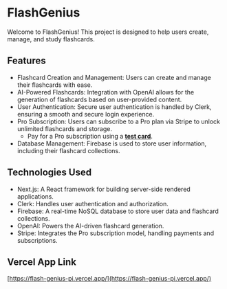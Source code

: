 # FlashGenius

Welcome to FlashGenius! This project is designed to help users create, manage, and study flashcards.

## Features

- Flashcard Creation and Management: Users can create and manage their flashcards with ease.
- AI-Powered Flashcards: Integration with OpenAI allows for the generation of flashcards based on user-provided content.
- User Authentication: Secure user authentication is handled by Clerk, ensuring a smooth and secure login experience.
- Pro Subscription: Users can subscribe to a Pro plan via Stripe to unlock unlimited flashcards and storage.
    - Pay for a Pro subscription using a [**test card**](https://docs.stripe.com/testing).
- Database Management: Firebase is used to store user information, including their flashcard collections.

## Technologies Used

- Next.js: A React framework for building server-side rendered applications.
- Clerk: Handles user authentication and authorization.
- Firebase: A real-time NoSQL database to store user data and flashcard collections.
- OpenAI: Powers the AI-driven flashcard generation.
- Stripe: Integrates the Pro subscription model, handling payments and subscriptions.

## Vercel App Link
[https://flash-genius-pi.vercel.app/](https://flash-genius-pi.vercel.app/)